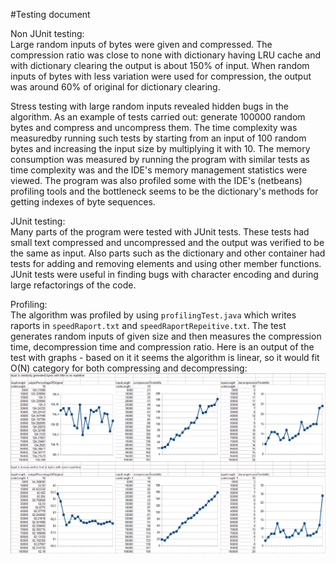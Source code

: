 #Testing document

Non JUnit testing:  
Large random inputs of bytes were given and compressed.
The compression ratio was close to none with dictionary having LRU cache and with dictionary clearing the output is about 150% of input.
When random inputs of bytes with less variation were used for compression, the output was around 60% of original for dictionary clearing.

Stress testing with large random inputs revealed hidden bugs in the algorithm.
As an example of tests carried out: generate 100000 random bytes and compress and uncompress them.
The time complexity was measuredby running such tests by starting from an input of 100 random bytes and increasing the input size by multiplying it with 10.
The memory consumption was  measured by running the program with similar tests as time complexity was and the IDE's memory management statistics were viewed.
The program was also profiled some with the IDE's (netbeans) profiling tools and the bottleneck seems to be the dictionary's methods for getting indexes of byte sequences.

JUnit testing:  
Many parts of the program were tested with JUnit tests.
These tests had small text compressed and uncompressed and the output was verified to be the same as input.
Also parts such as the dictionary and other container had tests for adding and removing elements and using other member functions.
JUnit tests were useful in finding bugs with character encoding and during large refactorings of the code.

Profiling:  
The algorithm was profiled by using `profilingTest.java` which writes raports in `speedRaport.txt` and `speedRaportRepeitive.txt`.
The test generates random inputs of given size and then measures the compression time, decompression time and compression ratio.
Here is an output of the test with graphs - based on it it seems the algorithm is linear, so it would fit O(N) category for both compressing and decompressing:
[![/docs/images/profiling_1.png](/docs/images/profiling_1.png)](/docs/images/profiling_1.png)
